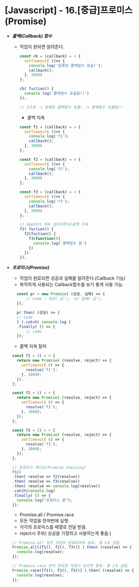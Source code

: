 # [Javascript] - 16.[중급]프로미스(Promise)

* ___콜백(Callback) 함수___
  - 작업이 완되면 알려준다.
    ```javascript
    const cb = (callback) = > {
      setTimeout( ()=> {
        console.log('등록된 콜백함수 호출!');
        callback();
      }, 1000)
    };

    cb( fuction() {
      console.log('콜백함수 호출됨!!')
    });

    // 3초후 -> 등록된 콜백함수 호출! -> 콜백함수 호출됨!!
    ```
	- 콜백 지옥
    ```javascript
    const f1 = (callback) = > {
      setTimeout( ()=> {
        console.log('f1');
        callback();
      }, 1000)
    };

    const f2 = (callback) = > {
      setTimeout( ()=> {
        console.log('f2');
        callback();
      }, 3000)
    };

    const f3 = (callback) = > {
      setTimeout( ()=> {
        console.log('f3');
        callback();
      }, 2000)
    };

    // depth가 계속 깊어지면서)콜백 지옥 
    f1( fuction() {
      f2(fuction() {
        f3(function(){
          console.log('콜백함수 끝')
        })
      })
    });
    ```

* ___프로미스(Promise)___
  - 작업이 완료되면 성공과 실패를 알려준다.(Callback 기능)
  - 복작하게 사용되는 Callback함수를 보기 좋게 사용 가능.
  ```javascript
	const pr = new Promise( (성공, 실패) => {
		// Code : 성공('값');  or 실패('값');
	});

	pr.then( (성공) => {  
  	// code
	} ).catch( console.log )  
	.finally( () => {  
		// code
	});  
  ```

	- 콜백 지옥 탈피
  ```javascript
  const f1 = () = > {
    return new Promise( (resolve, reject) => {
      setTimeout( () => {
        resolve('f1');
      }, 1000);
    });
  };

  const f2 = () = > {
    return new Promise( (resolve, reject) => {
      setTimeout( () => {
        resolve('f2');
      }, 3000);
    });
  };

  const f3 = () = > {
    return new Promise( (resolve, reject) => {
      setTimeout( () => {
        resolve('f3');
      }, 2000);
    });
  };

  // 프로미스 체이닝(Promise chaining)
  f1()
  .then( resolve => f2(resolve))
  .then( resolve => f3(resolve))
  .then( resolve => console.log(resolve))
  .catch(console.log)
  .finally( () => {
    console.log("프로미스 끝");
  });
  ```

	- Promise.all / Promise.race
  	- 모든 작업을 한꺼번에 실행.
  	- 각각의 프로미스를 배열로 전달 받음.
  	- reject시 주위( 성공을 가정하고 사용하는게 좋음.)
    ```javascript
    // Promise.all 모든 작업이 완료되어야 종료. 총 3초 걸림.
    Promise.all([f1(), f2(), f3()] ).then( (resolve) => {
      console.log(resolve);
    });

    // Promise.race 먼저 완료된 작업이 있으면 종료. 총 1초 걸림.
    Promise.race([f1(), f2(), f3()] ).then( (resolve) => {
      console.log(resolve);
    });
    ```
